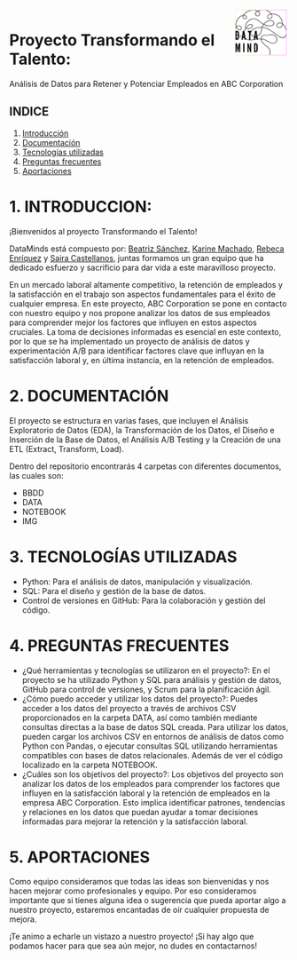 <img src="https://github.com/rebeca-enma/proyecto-da-promo-G-modulo-3-team-4/raw/main/IMG/logo.png" alt="Logo" width="100" align="right">

# Proyecto Transformando el Talento: 
Análisis de Datos para Retener y Potenciar Empleados en ABC Corporation

## INDICE
1. [Introducción](#1-introducción)
2. [Documentación](#2-documentación)
3. [Tecnologías utilizadas](#3-tecnolgias-utilizadas)
4. [Preguntas frecuentes](#4-preguntas-frecuentes)
5. [Aportaciones](#5-aportaciones)

# 1. INTRODUCCION:

¡Bienvenidos al proyecto Transformando el Talento!

DataMinds está compuesto por: [Beatriz Sánchez](https://github.com/BSReguera), [Karine Machado](https://github.com/karinem0), [Rebeca Enríquez](https://github.com/rebeca-enma) y [Saira Castellanos](https://github.com/saira2911), juntas formamos un gran equipo que ha dedicado esfuerzo y sacrificio para dar vida a este maravilloso proyecto. 

En un mercado laboral altamente competitivo, la retención de empleados y la satisfacción en el trabajo son aspectos fundamentales para el éxito de cualquier empresa. En este proyecto, ABC Corporation se pone en contacto con nuestro equipo y nos propone analizar los datos de sus empleados para comprender mejor los factores que influyen en estos aspectos cruciales. La toma de decisiones informadas es esencial en este contexto, por lo que se ha implementado un proyecto de análisis de datos y experimentación A/B para identificar factores clave que influyan en la satisfacción laboral y, en última instancia, en la retención de empleados.

# 2.	DOCUMENTACIÓN

El proyecto se estructura en varias fases, que incluyen el Análisis Exploratorio de Datos (EDA), la Transformación de los Datos, el Diseño e Inserción de la Base de Datos, el Análisis A/B Testing y la Creación de una ETL (Extract, Transform, Load).

Dentro del repositorio encontrarás 4 carpetas con diferentes documentos, las cuales son:
- BBDD
- DATA
- NOTEBOOK
- IMG

# 3.	TECNOLOGÍAS UTILIZADAS

-	Python: Para el análisis de datos, manipulación y visualización.
-	SQL: Para el diseño y gestión de la base de datos.
-	Control de versiones en GitHub: Para la colaboración y gestión del código.

# 4.	PREGUNTAS FRECUENTES

-	¿Qué herramientas y tecnologías se utilizaron en el proyecto?: En el proyecto se ha utilizado Python y SQL para análisis y gestión de datos, GitHub para control de versiones, y Scrum para la planificación ágil.
-   ¿Cómo puedo acceder y utilizar los datos del proyecto?: Puedes acceder a los datos del proyecto a través de archivos CSV proporcionados en la carpeta DATA, así como también mediante consultas directas a la base de datos SQL creada. Para utilizar los datos, pueden cargar los archivos CSV en entornos de análisis de datos como Python con Pandas, o ejecutar consultas SQL utilizando herramientas compatibles con bases de datos relacionales. Además de ver el código localizado en la carpeta NOTEBOOK. 
-	¿Cuáles son los objetivos del proyecto?: Los objetivos del proyecto son analizar los datos de los empleados para comprender los factores que influyen en la satisfacción laboral y la retención de empleados en la empresa ABC Corporation. Esto implica identificar patrones, tendencias y relaciones en los datos que puedan ayudar a tomar decisiones informadas para mejorar la retención y la satisfacción laboral.

# 5.	APORTACIONES

Como equipo consideramos que todas las ideas son bienvenidas y nos hacen mejorar como profesionales y equipo. Por eso consideramos importante que si tienes alguna idea o sugerencia que pueda aportar algo a nuestro proyecto, estaremos encantadas de oír cualquier propuesta de mejora.

¡Te animo a echarle un vistazo a nuestro proyecto! ¡Si hay algo que podamos hacer para que sea aún mejor, no dudes en contactarnos!

